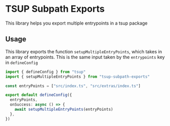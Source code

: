 # TSUP Subpath Exports

This library helps you export multiple entrypoints in a tsup package

## Usage

This library exports the function `setupMultipleEntryPoints`, which takes in an array of entrypoints. This is the same input taken by the `entrypoints` key in `defineConfig`

```ts
import { defineConfig } from "tsup"
import { setupMultipleEntryPoints } from "tsup-subpath-exports"

const entryPoints = ["src/index.ts", "src/extras/index.ts"]

export default defineConfig({
  entryPoints,
  onSuccess: async () => {
    await setupMultipleEntryPoints(entryPoints)
  },
})
```
